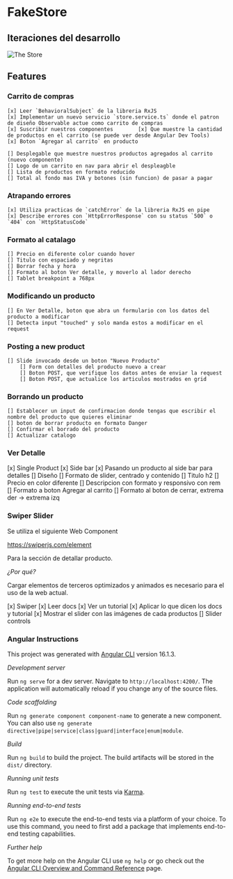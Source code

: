 # FakeStore

## Iteraciones del desarrollo
![The Store]('./../src/assets/screenshots/The__Store_sept18.png')

## Features

### Carrito de compras
    [x] Leer `BehavioralSubject` de la libreria RxJS
    [x] Implementar un nuevo servicio `store.service.ts` donde el patron de diseño Observable actue como carrito de compras
    [x] Suscribir nuestros componentes        [x] Que muestre la cantidad de productos en el carrito (se puede ver desde Angular Dev Tools)
    [x] Boton `Agregar al carrito` en producto

    [] Desplegable que muestre nuestros productos agregados al carrito (nuevo componente)
    [] Logo de un carrito en nav para abrir el despleagble
    [] Lista de productos en formato reducido
    [] Total al fondo mas IVA y botones (sin funcion) de pasar a pagar

### Atrapando errores
    [x] Utiliza practicas de `catchError` de la libreria RxJS en pipe
    [x] Describe errores con `HttpErrorResponse` con su status `500` o `404` con `HttpStatusCode`

### Formato al catalago
    [] Precio en diferente color cuando hover
    [] Titulo con espaciado y negritas
    [] Borrar fecha y hora
    [] Formato al boton Ver detalle, y moverlo al lador derecho
    [] Tablet breakpoint a 768px

### Modificando un producto
    [] En Ver Detalle, boton que abra un formulario con los datos del producto a modificar
    [] Detecta input "touched" y solo manda estos a modificar en el request

### Posting a new product
    [] Slide invocado desde un boton "Nuevo Producto"
        [] Form con detalles del producto nuevo a crear
        [] Boton POST, que verifique los datos antes de enviar la request
        [] Boton POST, que actualice los articulos mostrados en grid

### Borrando un producto
    [] Establecer un input de confirmacion donde tengas que escribir el nombre del producto que quieres eliminar
    [] boton de borrar producto en formato Danger
    [] Confirmar el borrado del producto
    [] Actualizar catalogo

### Ver Detalle
[x] Single Product
    [x] Side bar
    [x] Pasando un producto al side bar para detalles
    [] Diseño
        [] Formato de slider, centrado y contenido
        [] Titulo h2
        [] Precio en color diferente
        [] Descripcion con formato y responsivo con rem
        [] Formato a boton Agregar al carrito
        []  Formato al boton de cerrar, extrema der -> extrema izq  

### Swiper Slider

Se utiliza el siguiente Web Component

https://swiperjs.com/element

Para la sección de detallar producto.

*¿Por qué?*

Cargar elementos de terceros optimizados y animados es necesario para el uso de la web actual.

[x] Swiper
    [x] Leer docs
    [x] Ver un tutorial
    [x] Aplicar lo que dicen los docs y tutorial
    [x] Mostrar el slider con las imágenes de cada productos
    [] Slider controls

### Angular Instructions

This project was generated with [Angular CLI](https://github.com/angular/angular-cli) version 16.1.3.

*Development server*

Run `ng serve` for a dev server. Navigate to `http://localhost:4200/`. The application will automatically reload if you change any of the source files.

*Code scaffolding*

Run `ng generate component component-name` to generate a new component. You can also use `ng generate directive|pipe|service|class|guard|interface|enum|module`.

 *Build*

Run `ng build` to build the project. The build artifacts will be stored in the `dist/` directory.

 *Running unit tests*

Run `ng test` to execute the unit tests via [Karma](https://karma-runner.github.io).

 *Running end-to-end tests*

Run `ng e2e` to execute the end-to-end tests via a platform of your choice. To use this command, you need to first add a package that implements end-to-end testing capabilities.

*Further help*

To get more help on the Angular CLI use `ng help` or go check out the [Angular CLI Overview and Command Reference](https://angular.io/cli) page.

